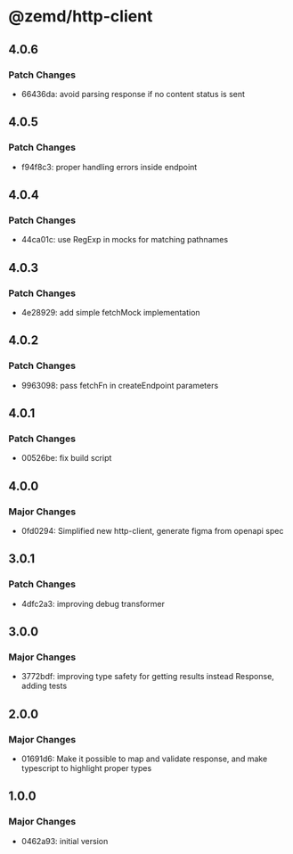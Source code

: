 # @zemd/http-client

## 4.0.6

### Patch Changes

- 66436da: avoid parsing response if no content status is sent

## 4.0.5

### Patch Changes

- f94f8c3: proper handling errors inside endpoint

## 4.0.4

### Patch Changes

- 44ca01c: use RegExp in mocks for matching pathnames

## 4.0.3

### Patch Changes

- 4e28929: add simple fetchMock implementation

## 4.0.2

### Patch Changes

- 9963098: pass fetchFn in createEndpoint parameters

## 4.0.1

### Patch Changes

- 00526be: fix build script

## 4.0.0

### Major Changes

- 0fd0294: Simplified new http-client, generate figma from openapi spec

## 3.0.1

### Patch Changes

- 4dfc2a3: improving debug transformer

## 3.0.0

### Major Changes

- 3772bdf: improving type safety for getting results instead Response, adding tests

## 2.0.0

### Major Changes

- 01691d6: Make it possible to map and validate response, and make typescript to highlight proper types

## 1.0.0

### Major Changes

- 0462a93: initial version
